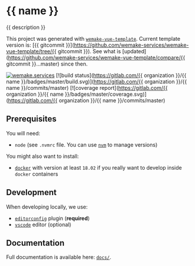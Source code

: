 # {{ name }}

{{ description }}

This project was generated with [`wemake-vue-template`](https://github.com/wemake-services/wemake-vue-template). 
Current template version is: [{{ gitcommit }}](https://github.com/wemake-services/wemake-vue-template/tree/{{ gitcommit }}). 
See what is [updated](https://github.com/wemake-services/wemake-vue-template/compare/{{ gitcommit }}...master) 
since then.

[![wemake.services](https://img.shields.io/badge/-wemake.services-green.svg?label=%20&logo=data%3Aimage%2Fpng%3Bbase64%2CiVBORw0KGgoAAAANSUhEUgAAABAAAAAQCAMAAAAoLQ9TAAAABGdBTUEAALGPC%2FxhBQAAAAFzUkdCAK7OHOkAAAAbUExURQAAAAAAAAAAAAAAAAAAAAAAAAAAAAAAAP%2F%2F%2F5TvxDIAAAAIdFJOUwAjRA8xXANAL%2Bv0SAAAADNJREFUGNNjYCAIOJjRBdBFWMkVQeGzcHAwksJnAPPZGOGAASzPzAEHEGVsLExQwE7YswCb7AFZSF3bbAAAAABJRU5ErkJggg%3D%3D)](https://wemake.services) [![build status](https://gitlab.com/{{ organization }}/{{ name }}/badges/master/build.svg)](https://gitlab.com/{{ organization }}/{{ name }}/commits/master) [![coverage report](https://gitlab.com/{{ organization }}/{{ name }}/badges/master/coverage.svg)](https://gitlab.com/{{ organization }}/{{ name }}/commits/master)

## Prerequisites

You will need:

- `node` (see `.nvmrc` file. You can
  use [`nvm`](https://github.com/creationix/nvm) to manage versions)

You might also want to install:

- [`docker`](https://www.docker.com/community-edition) with version
  at least `18.02` if you really want to develop inside `docker` containers

## Development

When developing locally, we use:

- [`editorconfig`](http://editorconfig.org/) plugin (**required**)
- [`vscode`](https://code.visualstudio.com/) editor (optional)

## Documentation

Full documentation is available here: [`docs/`](docs).
